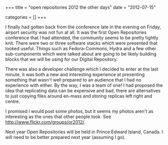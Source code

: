 +++
title = "open repositories 2012 the other days"
date = "2012-07-15"


categories = []
+++

I finally had gotten back from the conference late in the evening on
Friday, airport security was not fun at all. It was the first Open
Repositories conference that I had attended, the community seems to be
pretty tightly knit. There were two or three software stacks which
were presented that looked useful.  Things such as Fedora-Commons,
Hydra and a few other sub-components which were talked about are going
to be likely building blocks that we will be using for our Digital
Repository.

There was also a developer challenge which I decided to enter at the
last minute, it was both a new and interesting experience at
presenting something that wasn't well prepared to an audience that I
had no experience with either. By the way, I was a team of one! I had
proposed the idea that replicating data can be expensive and bad,
there are alternatives to just copying files around en-mass and
storing replicas left right and centre.

I promised I would post some photos, but it seems my photos aren't as
interesting as the ones that other people took. See
<http://www.flickr.com/groups/or2012/>.

Next year Open Repositories will be held in Prince Edward Island,
Canada. I will need to be better prepared next year (assuming I go).
